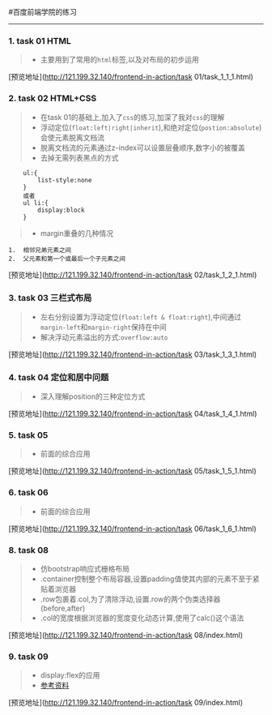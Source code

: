 #百度前端学院的练习

---

### 1. task 01 HTML
>*   主要用到了常用的`html`标签,以及对布局的初步运用

[预览地址](http://121.199.32.140/frontend-in-action/task 01/task_1_1_1.html)
### 2. task 02 HTML+CSS 
>* 在task 01的基础上,加入了`css`的练习,加深了我对`css`的理解
>* 浮动定位(`float:left|right|inherit`),和绝对定位(`postion:absolute`)会使元素脱离文档流
>* 脱离文档流的元素通过z-index可以设置层叠顺序,数字小的被覆盖
>* 去掉无需列表黑点的方式
```
    ul:{
        list-style:none
    }
    或者
    ul li:{
        display:block
    }
```
>* margin重叠的几种情况
```
1.  相邻兄弟元素之间
2.  父元素和第一个或最后一个子元素之间
```

[预览地址](http://121.199.32.140/frontend-in-action/task 02/task_1_2_1.html)

### 3. task 03 三栏式布局

>* 左右分别设置为浮动定位(`float:left & float:right`),中间通过`margin-left`和`margin-right`保持在中间
>* 解决浮动元素溢出的方式:`overflow:auto`

[预览地址](http://121.199.32.140/frontend-in-action/task 03/task_1_3_1.html)

### 4. task 04 定位和居中问题

>* 深入理解position的三种定位方式

[预览地址](http://121.199.32.140/frontend-in-action/task 04/task_1_4_1.html)

### 5. task 05

>* 前面的综合应用

[预览地址](http://121.199.32.140/frontend-in-action/task 05/task_1_5_1.html)

### 6. task 06

>* 前面的综合应用

[预览地址](http://121.199.32.140/frontend-in-action/task 06/task_1_6_1.html)

### 8. task 08

>* 仿bootstrap响应式栅格布局
>* .container控制整个布局容器,设置padding值使其内部的元素不至于紧贴着浏览器
>* .row包裹着.col,为了清除浮动,设置.row的两个伪类选择器(before,after)
>* .col的宽度根据浏览器的宽度变化动态计算,使用了calc()这个语法

[预览地址](http://121.199.32.140/frontend-in-action/task 08/index.html)

### 9. task 09

>* display:flex的应用
>* [参考资料](https://segmentfault.com/a/1190000002910324)

[预览地址](http://121.199.32.140/frontend-in-action/task 09/index.html)
